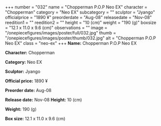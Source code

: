 +++
number = "032"
name = "Chopperman P.O.P Neo EX"
character = "Chopperman"
category = "Neo EX"
subcategory = ""
sculptor = "Jyango"
officialprice = "1890 ¥"
preorderdate = "Aug-08"
releasedate = "Nov-08"
reedition1 = ""
reedition2 = ""
height = "10 (cm)"
weight = "190 (g)"
boxsize = "12.1 x 11.0 x 9.6 (cm)"
observations = ""
image = "/onepiecefigures/images/poster/full/032.jpg"
thumb = "/onepiecefigures/images/poster/thumb/032.jpg"
alt = "Chopperman P.O.P Neo EX"
class = "neo-ex"
+++
**Name:** Chopperman P.O.P Neo EX

**Character:** Chopperman

**Category:** Neo EX 

**Sculptor:** Jyango

**Official price:** 1890 ¥

**Preorder date:** Aug-08

**Release date:** Nov-08
**Height:** 10 (cm)

**Weight:** 190 (g)

**Box size:** 12.1 x 11.0 x 9.6 (cm)


